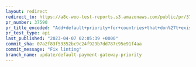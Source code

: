 ```yaml
---
layout: redirect
redirect_to: https://a8c-woo-test-reports.s3.amazonaws.com/public/pr/37590/api/index.html
pr_number: 37590
pr_title_encoded: "Add+default+priority+for+countries+that+don%27t+exist+in+payment+recommendation+map"
pr_test_type: api
last_published: "2023-04-07 02:05:39 +0000"
commit_sha: 07a2f83f53352bc9c24f929b7dd787c95e91f4aa
commit_message: "Fix linting"
branch_name: update/default-payment-gateway-priority
---
```

